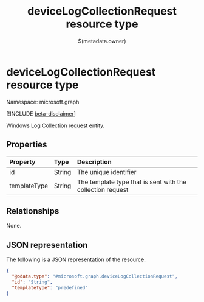 ﻿---
title: "deviceLogCollectionRequest resource type"
description: "Windows Log Collection request entity."
localization_priority: Normal
author: "$(metadata.owner)"
ms.prod: ""
doc_type: "resourcePageType"
---

# deviceLogCollectionRequest resource type

Namespace: microsoft.graph

[!INCLUDE [beta-disclaimer](../../includes/beta-disclaimer.md)]

Windows Log Collection request entity.

## Properties

| Property     | Type   | Description                                                |
| :----------- | :----- | :--------------------------------------------------------- |
| id           | String | The unique identifier                                      |
| templateType | String | The template type that is sent with the collection request |

## Relationships

None.

## JSON representation

The following is a JSON representation of the resource.

<!-- {
  "blockType": "resource",
  "@odata.type": "microsoft.graph.deviceLogCollectionRequest",
}
-->

```json
{
  "@odata.type": "#microsoft.graph.deviceLogCollectionRequest",
  "id": "String",
  "templateType": "predefined"
}
```